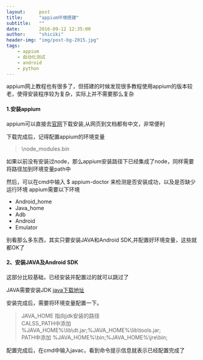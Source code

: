 ```yaml
---
layout:     post
title:      "appium环境搭建"
subtitle:   ""
date:       2016-09-12 12:35:00
author:     "shiciki"
header-img: "img/post-bg-2015.jpg"
tags:
    - appium
    - 自动化测试
    - android
    - python
---
```


appium网上教程也有很多了，但搭建的时候发现很多教程使用appium的版本较老，使得安装程序较为复杂，实际上并不需要那么复杂

#### 1.安装appium

appium可以直接去[官网](http://appium.io/index.html?lang=zh)下载安装,从网页到文档都有中文，非常便利

下载完成后，记得配置appium的环境变量

>\node_modules\.bin  

如果以前没有安装过node，那么appium安装路径下已经集成了node，同样需要将路径加到环境变量path中

然后，可以在cmd中输入 $ appium-doctor 来检测是否安装成功，以及是否缺少运行环境
appium需要以下环境

+ Android_home
+ Java_home
+ Adb
+ Android
+ Emulator

别看那么多东西，其实只要安装JAVA和Android SDK,并配置好环境变量，这些就都OK了

#### 2、安装JAVA及Android SDK
这部分比较基础，已经安装并配置过的就可以跳过了

JAVA需要安装JDK
[java下载地址](http://www.java.com/zh_CN/download/manual.jsp)

安装完成后，需要将环境变量配置一下。

>JAVA_HOME 指向jdk安装的路径  
CALSS_PATH中添加 %JAVA_HOME%\lib\dt.jar;%JAVA_HOME%\lib\tools.jar;   
PATH中添加 %JAVA_HOME%\bin;%JAVA_HOME%\jre\bin;  

配置完成后，在cmd中输入javac，看到命令提示信息就表示已经配置完成了

